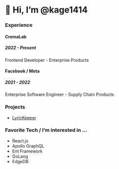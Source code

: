 # 👋 Hi, I’m @kage1414

### Experience
#### CremaLab
##### 2022 - Present
Frontend Developer - Enterprise Products
#### Facebook / Meta
##### 2021 - 2022
Enterprise Software Engineer - Supply Chain Products

### Projects

- [LyricKeeper](https://www.lyrickeeper.com/)

### Favorite Tech / I’m interested in ...

- React.js
- Apollo GraphQL
- Ent Framework
- GoLang
- EdgeDB


<!---
kage1414/kage1414 is a ✨ special ✨ repository because its `README.md` (this file) appears on your GitHub profile.
You can click the Preview link to take a look at your changes.
--->
